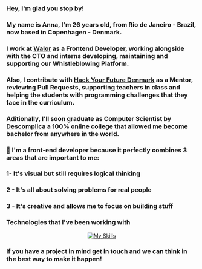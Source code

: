 ### Hey, I'm glad you stop by!
 
### My name is Anna, I'm 26 years old, from Rio de Janeiro - Brazil, now based in Copenhagen - Denmark.
### I work at [Walor](walor.io) as a Frontend Developer, working alongside with the CTO and interns developing, maintaining and supporting our Whistleblowing Platform.
### Also, I contribute with [Hack Your Future Denmark](https://www.hackyourfuture.dk/) as a Mentor, reviewing Pull Requests, supporting teachers in class and helping the students with programming challenges that they face in the curriculum.
### Aditionally, I'll soon graduate as Computer Scientist by [Descomplica](https://descomplica.com.br/faculdade/a/) a 100% online college that allowed me become bachelor from anywhere in the world.


### 💞️ I'm a front-end developer because it perfectly combines 3 areas that are important to me:
### 1- It's visual but still requires logical thinking
### 2 - It's all about solving problems for real people
### 3 - It's creative and allows me to focus on building stuff

### Technologies that I've been working with
<div align="center">   

[![My Skills](https://skillicons.dev/icons?i=js,ts,html,css,php,python,java,react,angular,redux,wordpress,styledcomponents,figma,materialui,nodejs,mysql,docker,git,bash,vscode,azure,androidstudio,&perline=8)](https://skillicons.dev)

</div>

### If you have a project in mind get in touch and we can think in the best way to make it happen!

<!---
annamourasobral/annamourasobral is a ✨ special ✨ repository because its `README.md` (this file) appears on your GitHub profile.
You can click the Preview link to take a look at your changes.
--->
